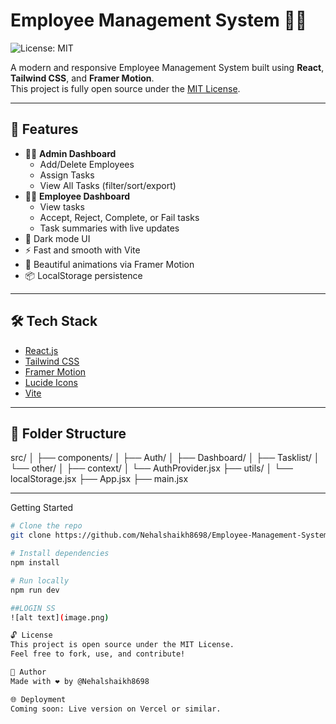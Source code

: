 # Employee Management System 🧑‍💼

![License: MIT](https://img.shields.io/badge/License-MIT-yellow.svg)

A modern and responsive Employee Management System built using **React**, **Tailwind CSS**, and **Framer Motion**.  
This project is fully open source under the [MIT License](LICENSE).

---

## 🚀 Features

- 👨‍💼 **Admin Dashboard**
  - Add/Delete Employees
  - Assign Tasks
  - View All Tasks (filter/sort/export)
- 👨‍🔧 **Employee Dashboard**
  - View tasks
  - Accept, Reject, Complete, or Fail tasks
  - Task summaries with live updates
- 🌙 Dark mode UI
- ⚡ Fast and smooth with Vite
- 🎨 Beautiful animations via Framer Motion
- 📦 LocalStorage persistence

---

## 🛠️ Tech Stack

- [React.js](https://reactjs.org/)
- [Tailwind CSS](https://tailwindcss.com/)
- [Framer Motion](https://www.framer.com/motion/)
- [Lucide Icons](https://lucide.dev/)
- [Vite](https://vitejs.dev/)

---

## 📁 Folder Structure

src/
│
├── components/
│ ├── Auth/
│ ├── Dashboard/
│ ├── Tasklist/
│ └── other/
│
├── context/
│ └── AuthProvider.jsx
├── utils/
│ └── localStorage.jsx
├── App.jsx
├── main.jsx


---

Getting Started

```bash
# Clone the repo
git clone https://github.com/Nehalshaikh8698/Employee-Management-System.git

# Install dependencies
npm install

# Run locally
npm run dev

##LOGIN SS
![alt text](image.png)

🔓 License
This project is open source under the MIT License.
Feel free to fork, use, and contribute!

👤 Author
Made with ❤️ by @Nehalshaikh8698

🌐 Deployment
Coming soon: Live version on Vercel or similar.